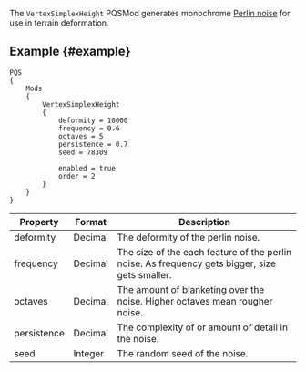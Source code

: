 The `VertexSimplexHeight` PQSMod generates monochrome [Perlin noise](/Prerequisites/datatypes.md) for use in terrain deformation.

## Example {#example}
```
PQS
{
    Mods
    {
        VertexSimplexHeight
        {
            deformity = 10000
            frequency = 0.6
            octaves = 5
            persistence = 0.7
            seed = 78309

            enabled = true
            order = 2
        }
    }
}
```

|Property|Format|Description|
|--------|------|-----------|
|deformity|Decimal|The deformity of the perlin noise.|
|frequency|Decimal|The size of the each feature of the perlin noise. As frequency gets bigger, size gets smaller.|
|octaves|Decimal|The amount of blanketing over the noise. Higher octaves mean rougher noise.|
|persistence|Decimal|The complexity of or amount of detail in the noise.|
|seed|Integer|The random seed of the noise.|
